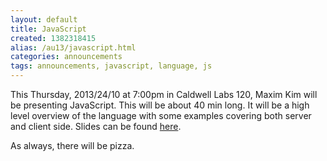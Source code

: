 ```yaml
---
layout: default
title: JavaScript
created: 1382318415
alias: /au13/javascript.html
categories: announcements
tags: announcements, javascript, language, js
---
```

This Thursday, 2013/24/10 at 7:00pm in Caldwell Labs 120, Maxim Kim will be presenting JavaScript. This will be about 40 min long. It will be a high level overview of the language with some examples covering both server and client side. Slides can be found [here](http://slid.es/maximkim/deck/).

As always, there will be pizza.
